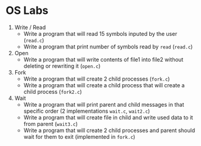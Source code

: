 # OS Labs

1. Write / Read  
   - Write a program that will read 15 symbols inputed by the user (`read.c`)
   - Write a program that print number of symbols read by `read` (`read.c`)
2. Open  
   - Write a program that will write contents of file1 into file2 without deleting or rewriting it (`open.c`)
3. Fork  
   - Write a program that will create 2 child processes (`fork.c`)
   - Write a program that will create a child process that will create a child process (`fork2.c`)
4. Wait
   - Write a program that will print parent and child messages in that specific order (2 implementations `wait.c`, `wait2.c`)
   - Write a program that will create file in child and write used data to it from parent (`wait3.c`)
   - Write a program that will create 2 child processes and parent should wait for them to exit (implemented in `fork.c`) 

